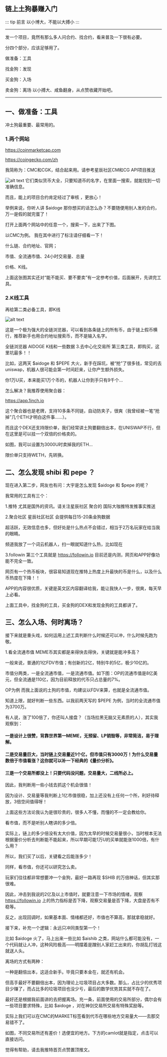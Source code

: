 ## 链上土狗暴赚入门
::: tip 前言
以小博大，不能以大搏小
:::
****
发一个项目，竟然有那么多人问合约、找合约，看来普及一下很有必要。

分四个部分，应该足够用了。

做准备：工具

找金狗：发现

买金狗：入场

卖金狗：离场 以小搏大、咸鱼翻身，从点赞收藏开始吧。
****
## 一、做准备：工具
冲土狗最重要、最常用的。

### 1.两个网站
https://coinmarketcap.com

https://coingecko.com/zh

我简称为：CMC和CGK，结合起来用。请参考星辰社区CM和CG API项目推送

![alt text](https://m2492468.695354.xyz/img/2024/12/27/6wl8bg.png
)
它们类似货币大全，只要知道币的名字，在里面一搜索，就能找到一切准确信息。

而且，能上的项目合约肯定经过了审核 ，更放心！

举例来说，你听人讲 $aidoge 那你想买的话怎么办？不要随便用别人发的合约，万一是假的就完蛋了！

打开上面两个网站中的任意一个，搜索一下，出来了下图。

以CMC为例。
我在其中进行了标注请仔细看一下！

什么链、合约地址、官网；

市值、全流通市值、24小时交易量、总量

价格、K线。

上面这张图其实还对“能不能买、要不要卖”有一定参考价值，后面展开，先讲完工具。

### 2.K线工具
再给第二类必备工具，即K线

![alt text](https://m2492468.695354.xyz/img/2024/12/27/6xmpsj.png
)


这是一个极为强大的全链浏览器，可以看到各条链上的所有币，由于链上假币横行，推荐新手也用合约地址搜索币，而不是输入名字。


全链浏览器
AIDOGE K线和一些数据
3.去中心化交易所
第三类工具，即购买，这里坑最多！！

比如，这两天 $aidoge 和 $PEPE 大火，新手在踩坑，被“抢”了很多钱，常见的去 uniswap，机器人很可能会第一时间赶来，让你产生额外损失。

你1万U买，本来能买1万个币的，机器人让你到手只有9千个…

怎么解决？我推荐使用聚合器：

https://app.1inch.io

这个聚合器也是老牌，支持10多条不同链，自动防夹子，很爽（我曾经被一笔“抢掉”几个ETH才明白这件事……）。

而且这个DEX还支持限价单，我们经常讲土狗要翻倍出本，在UNISWAP不行，但在这里是可以挂一个双倍的价格卖的。



如图，我可以设置为3000U时卖掉我的ETH…

限价单只支持WETH，先转换。

## 二、怎么发现 shibi 和 pepe ？
现在进入第二步，网友也有问：大宇是怎么发现 $aidoge 和 $pepe 的呢？

我常用的工具有三个：

1.推特
尤其是国外的资讯。请关注星辰社区 聚合的 国际大咖推特发推事实推送

2.聚合社区
  星辰社区社区 会提供每日15-20条金狗数据

超活跃，无效信息也多，但好处是什么热点不会错过，相当于2万名玩家在给当我的眼睛。

频道我放了一个词云机器人，扫一眼就知道什么热，比如现在


3.followin
第三个工具就是 https://followin.io  目前还是内测，网页和APP好像功能不完全一致。

网页有一个热币板块，很容易知道现在推特上热度上升最快的币是什么，以及什么币热度在下降！！


APP的内容很优质，关键是英文区内容翻译给我，能让我快人一步，很爽，每天早上必看。

上面工具中，找金狗的工具，买金狗的DEX和发现金狗的工具都讲了。

## 三、怎么入场、何时离场？

接下来就是重头戏，如何运用上述工具判断什么时候还可以冲，什么时候先跑为敬。

1.看全流通市值
MEME币其实都是来得快去得快，关键就是能冲多高？

一般来说，普通的1亿FDV市值；有创新的2亿，特别牛的5亿，极少10亿的。

市值分两类，一是全流通市值，一是流通市值。如下图：OP的流通市值是8亿美元，但全流通是110亿，因为目前释放的代币只占总量的7%。

OP为例
而我上面说的土狗的市值，均建议以FDV来算，也就是全流通市值。

知道上限，就好判断一些东西。以我前两天写的 $PEPE 为例，当时的全流通市值为3700万。

有人说，涨了100倍了，你还叫人接盘？（当场拉黑无脑又无素质的人），其实我观察到：

#### 一是设计上很赞，背靠世界第一MEME，无预留、LP销毁等，非常简洁，易于理解。

#### 二是交易量巨大，当时链上交易量近1个亿，但市值只有3000万！为什么交易量数倍于市值看涨？这你就可以补一下经典的《量价分析》。

#### 三是一个交易所都没上！只要代码没问题，交易量大，二线所必上。

因此，我判断用一些小钱去抓这个机会很值！

因为设计、交易量等我判断上1亿市值很稳，加上还没有上任何一个所，利好待释放，3倍空间值得呀！

上面这些方法论我认为是很珍贵的，很多人不懂，而懂的不一定会教给你。

看市值，而不是听别人瞎讲的多少倍。

实际上，链上的多少倍没有太大价值，因为太早的时候交易量很小，当时根本无法根据量价分析去判断能不能起来，所以早期可能1万U的买单就能涨1000倍，有什么用？

所以，我们买了以后，关键看之后能涨多少！

同样，看市值，你还可以研究怎么卖。

玩家们往往都非常想要冲一个金狗，最好一路再现 $SHIB 的万倍神话，但其实那很难。

因此，冲击到我说的2亿及以上市值时，就要注意一下市场的情绪，观察 https://followin.io 上的热力指标是否下降，观察交易量是否下降，大盘是否有不稳等。

反之，出现回调时，如果基本面、情绪都还好，市值也不算高，那就拿稳就好。

接下来，补充一个逻辑：永远只冲同类型第一个！

比如 $aidoge 火了，马上出来一些比如 $aishib 之类，网站什么都可能没有，一个代码就让人冲，这种风险极高——明摆着是蹭别人家赶工出来的，你胡乱打钱这就送人头。

离场的方式有两种：

一种是翻倍出本，这适合新手。毕竟只要本金在，就还有机会。

但高手最好不要翻倍出本，因为理论上垃圾项目占大多数。那么，占比少的优秀项目少赚了，而占比多的垃圾项目也没少亏，最后的数学优势其实就不存在了。

最好还是根据我前面讲的去把握离场。充一条，前面使用的交易所部分，偶尔会有一些项目要求特殊，比如 $aidoge ，对在神剑交易所交易有特殊奖励等。

实际上我们可以在CMC的MARKET标签看到代币在哪些地方交易量大——去那交易错不了。

如图，不同交易所还有差价！选便宜的地方。下方的camlot就是指定，点击可以直接访问。



觉得有帮助，请去我推特首页点赞置顶推文。